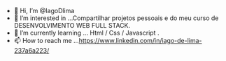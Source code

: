 - 👋 Hi, I’m @IagoDlima
- 👀 I’m interested in ...Compartilhar projetos pessoais e   do meu curso de  DESENVOLVIMENTO WEB FULL STACK.
- 🌱 I’m currently learning ... Html / Css / Javascript .
 - 📫 How to reach me ...https://www.linkedin.com/in/iago-de-lima-237a6a223/

<!---
IagoDlima/IagoDlima is a ✨ special ✨ repository because its `README.md` (this file) appears on your GitHub profile.
You can click the Preview link to take a look at your changes.
--->
